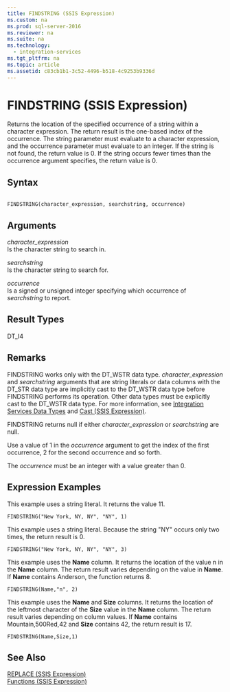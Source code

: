 ```yaml
---
title: FINDSTRING (SSIS Expression)
ms.custom: na
ms.prod: sql-server-2016
ms.reviewer: na
ms.suite: na
ms.technology: 
  - integration-services
ms.tgt_pltfrm: na
ms.topic: article
ms.assetid: c83cb1b1-3c52-4496-b518-4c9253b9336d
---
```

# FINDSTRING (SSIS Expression)
  Returns the location of the specified occurrence of a string within a character expression. The return result is the one\-based index of the occurrence. The string parameter must evaluate to a character expression, and the occurrence parameter must evaluate to an integer. If the string is not found, the return value is 0. If the string occurs fewer times than the occurrence argument specifies, the return value is 0.  
  
## Syntax  
  
```  
  
FINDSTRING(character_expression, searchstring, occurrence)  
```  
  
## Arguments  
 *character\_expression*  
 Is the character string to search in.  
  
 *searchstring*  
 Is the character string to search for.  
  
 *occurrence*  
 Is a signed or unsigned integer specifying which occurrence of *searchstring* to report.  
  
## Result Types  
 DT\_I4  
  
## Remarks  
 FINDSTRING works only with the DT\_WSTR data type.  *character\_expression* and *searchstring* arguments that are string literals or data columns with the DT\_STR data type are implicitly cast to the DT\_WSTR data type before FINDSTRING performs its operation. Other data types must be explicitly cast to the DT\_WSTR data type. For more information, see [Integration Services Data Types](../../Topics/TopicNameNotContainA/Integration-Services-Data-Types.md) and [Cast &#40;SSIS Expression&#41;](../../Topics/TopicNameNotContainA/Cast--SSIS-Expression-.md).  
  
 FINDSTRING returns null if either *character\_expression* or *searchstring* are null.  
  
 Use a value of 1 in the *occurrence* argument to get the index of the first occurrence, 2 for the second occurrence and so forth.  
  
 The *occurrence* must be an integer with a value greater than 0.  
  
## Expression Examples  
 This example uses a string literal. It returns the value 11.  
  
```  
FINDSTRING("New York, NY, NY", "NY", 1)   
```  
  
 This example uses a string literal. Because the string "NY" occurs only two times, the return result is 0.  
  
```  
FINDSTRING("New York, NY, NY", "NY", 3)   
```  
  
 This example uses the **Name** column. It returns the location of the value n in the **Name** column. The return result varies depending on the value in **Name**. If **Name** contains Anderson, the function returns 8.  
  
```  
FINDSTRING(Name,"n", 2)   
```  
  
 This example uses the **Name** and **Size** columns. It returns the location of the leftmost character of the **Size** value in the **Name** column. The return result varies depending on column values. If **Name** contains Mountain,500Red,42 and **Size** contains 42, the return result is 17.  
  
```  
FINDSTRING(Name,Size,1)   
```  
  
## See Also  
 [REPLACE &#40;SSIS Expression&#41;](../../Topics/TopicNameNotContainA/REPLACE--SSIS-Expression-.md)   
 [Functions &#40;SSIS Expression&#41;](../../Topics/TopicNameNotContainA/Functions--SSIS-Expression-.md)  
  
  